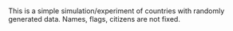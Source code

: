 # 
This is a simple simulation/experiment of countries with randomly generated data. Names, flags, citizens are not fixed. 
